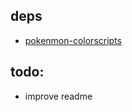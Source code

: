 ## deps

- [pokenmon-colorscripts](https://aur.archlinux.org/packages/pokemon-colorscripts-git)

## todo:

- improve readme
